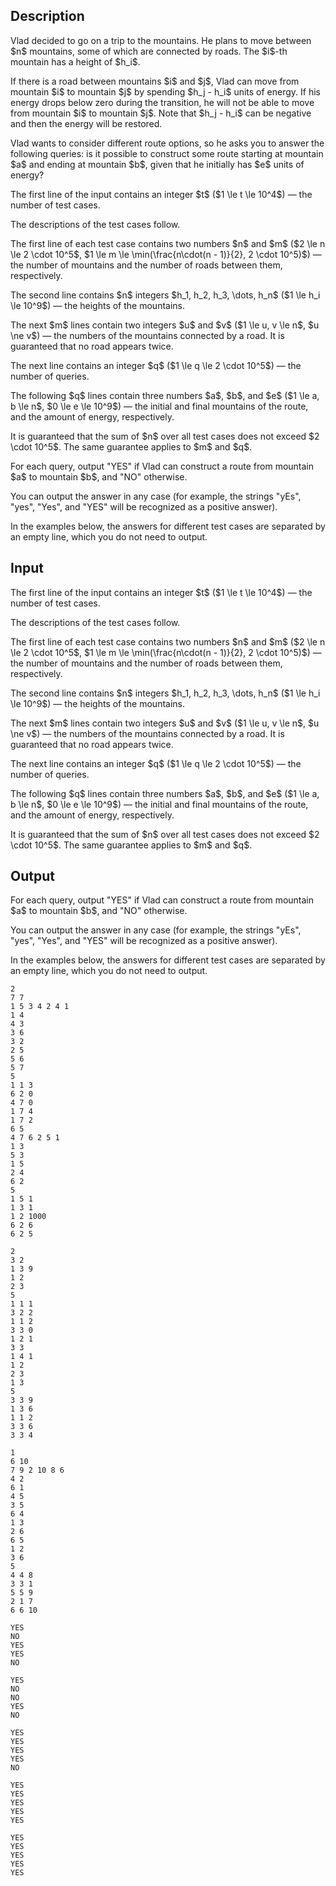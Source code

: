 ## Description

<div><p>Vlad decided to go on a trip to the mountains. He plans to move between $n$ mountains, some of which are connected by roads. The $i$-th mountain has a height of $h_i$.</p><p>If there is a road between mountains $i$ and $j$, Vlad can move from mountain $i$ to mountain $j$ by spending $h_j - h_i$ units of energy. If his energy drops below zero during the transition, he will not be able to move from mountain $i$ to mountain $j$. Note that $h_j - h_i$ can be negative and then the energy will be restored.</p><p>Vlad wants to consider different route options, so he asks you to answer the following queries: is it possible to construct some route starting at mountain $a$ and ending at mountain $b$, given that he initially has $e$ units of energy?</p></div><div class="input-specification"><p>The first line of the input contains an integer $t$ ($1 \le t \le 10^4$)&nbsp;— the number of test cases.</p><p>The descriptions of the test cases follow.</p><p>The first line of each test case contains two numbers $n$ and $m$ ($2 \le n \le 2 \cdot 10^5$, $1 \le m \le \min(\frac{n\cdot(n - 1)}{2}, 2 \cdot 10^5)$)&nbsp;— the number of mountains and the number of roads between them, respectively.</p><p>The second line contains $n$ integers $h_1, h_2, h_3, \dots, h_n$ ($1 \le h_i \le 10^9$)&nbsp;— the heights of the mountains.</p><p>The next $m$ lines contain two integers $u$ and $v$ ($1 \le u, v \le n$, $u \ne v$)&nbsp;— the numbers of the mountains connected by a road. It is guaranteed that no road appears twice.</p><p>The next line contains an integer $q$ ($1 \le q \le 2 \cdot 10^5$)&nbsp;— the number of queries.</p><p>The following $q$ lines contain three numbers $a$, $b$, and $e$ ($1 \le a, b \le n$, $0 \le e \le 10^9$)&nbsp;— the initial and final mountains of the route, and the amount of energy, respectively.</p><p>It is guaranteed that the sum of $n$ over all test cases does not exceed $2 \cdot 10^5$. The same guarantee applies to $m$ and $q$.</p></div><div class="output-specification"><p>For each query, output "<span class="tex-font-style-tt">YES</span>" if Vlad can construct a route from mountain $a$ to mountain $b$, and "<span class="tex-font-style-tt">NO</span>" otherwise.</p><p>You can output the answer in any case (for example, the strings "<span class="tex-font-style-tt">yEs</span>", "<span class="tex-font-style-tt">yes</span>", "<span class="tex-font-style-tt">Yes</span>", and "<span class="tex-font-style-tt">YES</span>" will be recognized as a positive answer).</p><p>In the examples below, the answers for different test cases are separated by an empty line, which you do not need to output.</p></div>

## Input

<p>The first line of the input contains an integer $t$ ($1 \le t \le 10^4$)&nbsp;— the number of test cases.</p><p>The descriptions of the test cases follow.</p><p>The first line of each test case contains two numbers $n$ and $m$ ($2 \le n \le 2 \cdot 10^5$, $1 \le m \le \min(\frac{n\cdot(n - 1)}{2}, 2 \cdot 10^5)$)&nbsp;— the number of mountains and the number of roads between them, respectively.</p><p>The second line contains $n$ integers $h_1, h_2, h_3, \dots, h_n$ ($1 \le h_i \le 10^9$)&nbsp;— the heights of the mountains.</p><p>The next $m$ lines contain two integers $u$ and $v$ ($1 \le u, v \le n$, $u \ne v$)&nbsp;— the numbers of the mountains connected by a road. It is guaranteed that no road appears twice.</p><p>The next line contains an integer $q$ ($1 \le q \le 2 \cdot 10^5$)&nbsp;— the number of queries.</p><p>The following $q$ lines contain three numbers $a$, $b$, and $e$ ($1 \le a, b \le n$, $0 \le e \le 10^9$)&nbsp;— the initial and final mountains of the route, and the amount of energy, respectively.</p><p>It is guaranteed that the sum of $n$ over all test cases does not exceed $2 \cdot 10^5$. The same guarantee applies to $m$ and $q$.</p>

## Output

<p>For each query, output "<span class="tex-font-style-tt">YES</span>" if Vlad can construct a route from mountain $a$ to mountain $b$, and "<span class="tex-font-style-tt">NO</span>" otherwise.</p><p>You can output the answer in any case (for example, the strings "<span class="tex-font-style-tt">yEs</span>", "<span class="tex-font-style-tt">yes</span>", "<span class="tex-font-style-tt">Yes</span>", and "<span class="tex-font-style-tt">YES</span>" will be recognized as a positive answer).</p><p>In the examples below, the answers for different test cases are separated by an empty line, which you do not need to output.</p>





```input1|2,3,4,5,6,7,8,9,10,11,12,13,14,15,16
2
7 7
1 5 3 4 2 4 1
1 4
4 3
3 6
3 2
2 5
5 6
5 7
5
1 1 3
6 2 0
4 7 0
1 7 4
1 7 2
6 5
4 7 6 2 5 1
1 3
5 3
1 5
2 4
6 2
5
1 5 1
1 3 1
1 2 1000
6 2 6
6 2 5
```




```input2|2,3,4,5,6,7,8,9,10,11
2
3 2
1 3 9
1 2
2 3
5
1 1 1
3 2 2
1 1 2
3 3 0
1 2 1
3 3
1 4 1
1 2
2 3
1 3
5
3 3 9
1 3 6
1 1 2
3 3 6
3 3 4
```




```input3|2,3,4,5,6,7,8,9,10,11,12,13,14,15,16,17,18,19
1
6 10
7 9 2 10 8 6
4 2
6 1
4 5
3 5
6 4
1 3
2 6
6 5
1 2
3 6
5
4 4 8
3 3 1
5 5 9
2 1 7
6 6 10
```




```output1
YES
NO
YES
YES
NO

YES
NO
NO
YES
NO
```




```output2
YES
YES
YES
YES
NO

YES
YES
YES
YES
YES
```




```output3
YES
YES
YES
YES
YES
```


